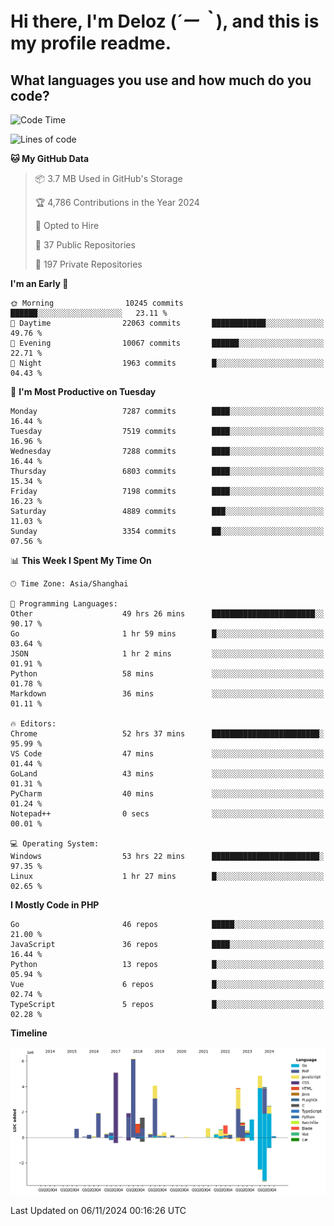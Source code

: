 # **Hi there, I'm Deloz (*´ー｀*), and this is my profile readme.**

## **What languages you use and how much do you code?**

<!--START_SECTION:waka-->
![Code Time](http://img.shields.io/badge/Code%20Time-4%2C987%20hrs%2010%20mins-blue)

![Lines of code](https://img.shields.io/badge/From%20Hello%20World%20I%27ve%20Written-45.5%20million%20lines%20of%20code-blue)

**🐱 My GitHub Data** 

> 📦 3.7 MB Used in GitHub's Storage 
 > 
> 🏆 4,786 Contributions in the Year 2024
 > 
> 💼 Opted to Hire
 > 
> 📜 37 Public Repositories 
 > 
> 🔑 197 Private Repositories 
 > 
**I'm an Early 🐤** 

```text
🌞 Morning                10245 commits       ██████░░░░░░░░░░░░░░░░░░░   23.11 % 
🌆 Daytime                22063 commits       ████████████░░░░░░░░░░░░░   49.76 % 
🌃 Evening                10067 commits       ██████░░░░░░░░░░░░░░░░░░░   22.71 % 
🌙 Night                  1963 commits        █░░░░░░░░░░░░░░░░░░░░░░░░   04.43 % 
```
📅 **I'm Most Productive on Tuesday** 

```text
Monday                   7287 commits        ████░░░░░░░░░░░░░░░░░░░░░   16.44 % 
Tuesday                  7519 commits        ████░░░░░░░░░░░░░░░░░░░░░   16.96 % 
Wednesday                7288 commits        ████░░░░░░░░░░░░░░░░░░░░░   16.44 % 
Thursday                 6803 commits        ████░░░░░░░░░░░░░░░░░░░░░   15.34 % 
Friday                   7198 commits        ████░░░░░░░░░░░░░░░░░░░░░   16.23 % 
Saturday                 4889 commits        ███░░░░░░░░░░░░░░░░░░░░░░   11.03 % 
Sunday                   3354 commits        ██░░░░░░░░░░░░░░░░░░░░░░░   07.56 % 
```


📊 **This Week I Spent My Time On** 

```text
🕑︎ Time Zone: Asia/Shanghai

💬 Programming Languages: 
Other                    49 hrs 26 mins      ███████████████████████░░   90.17 % 
Go                       1 hr 59 mins        █░░░░░░░░░░░░░░░░░░░░░░░░   03.64 % 
JSON                     1 hr 2 mins         ░░░░░░░░░░░░░░░░░░░░░░░░░   01.91 % 
Python                   58 mins             ░░░░░░░░░░░░░░░░░░░░░░░░░   01.78 % 
Markdown                 36 mins             ░░░░░░░░░░░░░░░░░░░░░░░░░   01.11 % 

🔥 Editors: 
Chrome                   52 hrs 37 mins      ████████████████████████░   95.99 % 
VS Code                  47 mins             ░░░░░░░░░░░░░░░░░░░░░░░░░   01.44 % 
GoLand                   43 mins             ░░░░░░░░░░░░░░░░░░░░░░░░░   01.31 % 
PyCharm                  40 mins             ░░░░░░░░░░░░░░░░░░░░░░░░░   01.24 % 
Notepad++                0 secs              ░░░░░░░░░░░░░░░░░░░░░░░░░   00.01 % 

💻 Operating System: 
Windows                  53 hrs 22 mins      ████████████████████████░   97.35 % 
Linux                    1 hr 27 mins        █░░░░░░░░░░░░░░░░░░░░░░░░   02.65 % 
```

**I Mostly Code in PHP** 

```text
Go                       46 repos            █████░░░░░░░░░░░░░░░░░░░░   21.00 % 
JavaScript               36 repos            ████░░░░░░░░░░░░░░░░░░░░░   16.44 % 
Python                   13 repos            █░░░░░░░░░░░░░░░░░░░░░░░░   05.94 % 
Vue                      6 repos             █░░░░░░░░░░░░░░░░░░░░░░░░   02.74 % 
TypeScript               5 repos             █░░░░░░░░░░░░░░░░░░░░░░░░   02.28 % 
```



**Timeline**

![Lines of Code chart](https://raw.githubusercontent.com/deloz/deloz/main/assets/bar_graph.png)


 Last Updated on 06/11/2024 00:16:26 UTC
<!--END_SECTION:waka-->
